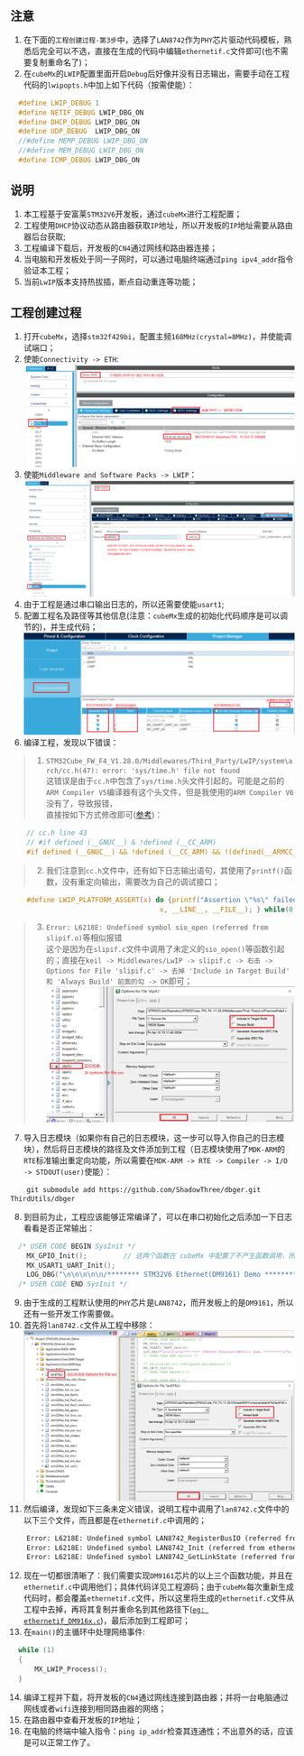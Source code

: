 ## 注意
1. 在下面的`工程创建过程-第3步`中，选择了`LAN8742`作为`PHY`芯片驱动代码模板，熟悉后完全可以不选，直接在生成的代码中编辑`ethernetif.c`文件即可(也不需要复制重命名了)；
2. 在`cubeMx`的`LWIP`配置里面开启`Debug`后好像并没有日志输出，需要手动在工程代码的`lwipopts.h`中加上如下代码（按需使能）：
```c
  #define LWIP_DEBUG 1
  #define NETIF_DEBUG LWIP_DBG_ON
  #define DHCP_DEBUG LWIP_DBG_ON
  #define UDP_DEBUG  LWIP_DBG_ON
  //#define MEMP_DEBUG LWIP_DBG_ON
  //#define MEM_DEBUG LWIP_DBG_ON
  #define ICMP_DEBUG LWIP_DBG_ON
```

## 说明
1. 本工程基于安富莱`STM32V6`开发板，通过`cubeMx`进行工程配置；
2. 工程使用`DHCP`协议动态从路由器获取`IP`地址，所以开发板的`IP`地址需要从路由器后台获取;
3. 工程编译下载后，开发板的`CN4`通过网线和路由器连接；
4. 当电脑和开发板处于同一子网时，可以通过电脑终端通过`ping ipv4_addr`指令验证本工程；
5. 当前`LwIP`版本支持热拔插，断点自动重连等功能；

## 工程创建过程
1. 打开`cubeMx`，选择`stm32f429bi`，配置主频`168MHz(crystal=8MHz)`，并使能调试端口；
2. 使能`Connectivity -> ETH`:
![ETH config](./image/ETH_config.png)
3. 使能`Middleware and Software Packs -> LWIP`：
![LWIP config](./image/LWIP_config.png)
4. 由于工程是通过串口输出日志的，所以还需要使能`usart1`;
5. 配置工程名及路径等其他信息(注意：`cubeMx`生成的初始化代码顺序是可以调节的)，并生成代码；
![`工程初始化代码顺序设置`](./image/initial_setting.png)
6. 编译工程，发现以下错误：
> 1. `STM32Cube_FW_F4_V1.28.0/Middlewares/Third_Party/LwIP/system\arch/cc.h(47): error: 'sys/time.h' file not found`  
    这错误是由于`cc.h`中包含了`sys/time.h`头文件引起的。可能是之前的`ARM Compiler V5`编译器有这个头文件，但是我使用的`ARM Compiler V6`没有了，导致报错，   
    直接按如下方式修改即可([参考](https://github.com/STMicroelectronics/STM32CubeF4/issues/29))：  
```c
    // cc.h line 43
    // #if defined (__GNUC__) & !defined (__CC_ARM)
    #if defined (__GNUC__) && !defined (__CC_ARM) && !(defined(__ARMCC_VERSION) && (__ARMCC_VERSION >= 6010050))
```

> 2. 我们注意到`cc.h`文件中，还有如下日志输出语句，其使用了`printf()`函数，没有重定向输出，需要改为自己的调试接口；   
```c
    #define LWIP_PLATFORM_ASSERT(x) do {printf("Assertion \"%s\" failed at line %d in %s\n", \
                                     x, __LINE__, __FILE__); } while(0)
```

> 3. `Error: L6218E: Undefined symbol sio_open (referred from slipif.o)`等相似报错    
    这个是因为在`slipif.c`文件中调用了未定义的`sio_open()`等函数引起的；直接在`keil -> Middlewares/LwIP -> slipif.c -> 右击 -> Options for File 'slipif.c' -> 去掉 'Include in Target Build' 和 'Always Build' 前面的勾 -> OK`即可；    
    ![去掉`slipif.c`文件](./image/slipif_c.png)

7. 导入日志模块（如果你有自己的日志模块，这一步可以导入你自己的日志模块），然后将日志模块的路径及文件添加到工程（日志模块使用了`MDK-ARM`的`RTE`标准输出重定向功能，所以需要在`MDK-ARM -> RTE -> Compiler -> I/O -> STDOUT(user)`使能）：
```
    git submodule add https://github.com/ShadowThree/dbger.git ThirdUtils/dbger
```
8. 到目前为止，工程应该能够正常编译了，可以在串口初始化之后添加一下日志看看是否正常输出：
```c
  /* USER CODE BEGIN SysInit */
	MX_GPIO_Init();         // 这两个函数在 cubeMx 中配置了不产生函数调用，所以需要用户主动调用
	MX_USART1_UART_Init();
	LOG_DBG("\n\n\n\n\n/******** STM32V6 Ethernet(DM9161) Demo ********/\n");
  /* USER CODE END SysInit */
```
9. 由于生成的工程默认使用的`PHY`芯片是`LAN8742`，而开发板上的是`DM9161`，所以还有一些开发工作需要做。
10. 首先将`lan8742.c`文件从工程中移除：
![remove lan8742.c](./image/lan8742_c.png)
11. 然后编译，发现如下三条未定义错误，说明工程中调用了`lan8742.c`文件中的以下三个文件，而且都是在`ethernetif.c`中调用的；
```txt
    Error: L6218E: Undefined symbol LAN8742_RegisterBusIO (referred from ethernetif.o).
    Error: L6218E: Undefined symbol LAN8742_Init (referred from ethernetif.o).
    Error: L6218E: Undefined symbol LAN8742_GetLinkState (referred from ethernetif.o).
```
12. 现在一切都很清晰了：我们需要实现`DM9161`芯片的以上三个函数功能，并且在`ethernetif.c`中调用他们；具体代码详见工程源码；由于`cubeMx`每次重新生成代码时，都会覆盖`ethernetif.c`文件，所以这里将生成的`ethernetif.c`文件从工程中去掉，再将其复制并重命名到其他路径下([`eg: ethernetif_DM916x.c`](./ThirdUtils/PHY_DM916x/ethernetif_DM916x.c))，最后添加到工程即可；
13. 在`main()`的主循环中处理网络事件:
```c
  while (1)
  {
	  MX_LWIP_Process();
  }
```
14. 编译工程并下载，将开发板的`CN4`通过网线连接到路由器；并将一台电脑通过网线或者`wifi`连接到相同路由器的网络；
15. 在路由器中查看开发板的`IP`地址；
16. 在电脑的终端中输入指令：`ping ip_addr`检查其连通性；不出意外的话，应该是可以正常工作了。
